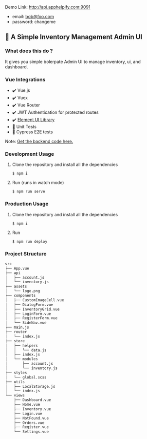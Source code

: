 
Demo Link: http://api.apphelpify.com:9091

- email: bob@foo.com
- password: changeme

## :ledger: A Simple Inventory Management Admin UI

### What does this do ?

It gives you simple bolerpate Admin UI to manage inventory, ui, and dashboard.

### Vue Integrations
  - :heavy_check_mark: Vue.js
  - :heavy_check_mark: Vuex
  - :heavy_check_mark: Vue Router
  - :heavy_check_mark: JWT Authentication for protected routes
  - :heavy_check_mark: [Element UI Library](https://element.eleme.io/#/en-US)
  - :construction: Unit Tests
  - :construction: Cypress E2E tests

Note: [Get the backend code here.](https://github.com/manju4ever/inventory-service)

### Development Usage
1. Clone the repository and install all the dependencies

    `$ npm i`

2. Run (runs in watch mode)

    `$ npm run serve`


### Production Usage
1. Clone the repository and install all the dependencies

    `$ npm i`
    
 2. Run 
 
    `$ npm run deploy`
  
 ### Project Structure
 
```bash
src
├── App.vue
├── api
│   ├── account.js
│   └── inventory.js
├── assets
│   └── logo.png
├── components
│   ├── CustomImageCell.vue
│   ├── DialogForm.vue
│   ├── InventoryGrid.vue
│   ├── LoginForm.vue
│   ├── RegisterForm.vue
│   └── SideNav.vue
├── main.js
├── router
│   └── index.js
├── store
│   ├── helpers
│   │   └── data.js
│   ├── index.js
│   └── modules
│       ├── account.js
│       └── inventory.js
├── styles
│   └── global.scss
├── utils
│   ├── LocalStorage.js
│   └── index.js
└── views
    ├── Dashboard.vue
    ├── Home.vue
    ├── Inventory.vue
    ├── Login.vue
    ├── NotFound.vue
    ├── Orders.vue
    ├── Register.vue
    └── Settings.vue
```
